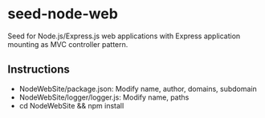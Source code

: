 seed-node-web
=============

Seed for Node.js/Express.js web applications with Express application mounting as MVC controller pattern.

Instructions
-------------

 - NodeWebSite/package.json: Modify name, author, domains, subdomain
 - NodeWebSite/logger/logger.js: Modify name, paths
 - cd NodeWebSite && npm install
